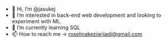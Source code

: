 - 👋 Hi, I’m @jasukej
- 👀 I’m interested in back-end web development and looking to experiment with ML.
- 🌱 I’m currently learning SQL
- 📫 How to reach me -> roselinakeziarijadi@gmail.com

<!---
jasukej/jasukej is a ✨ special ✨ repository because its `README.md` (this file) appears on your GitHub profile.
You can click the Preview link to take a look at your changes.
--->
